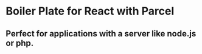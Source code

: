 # Boiler Plate for React with Parcel

## Perfect for applications with a server like node.js or php.
